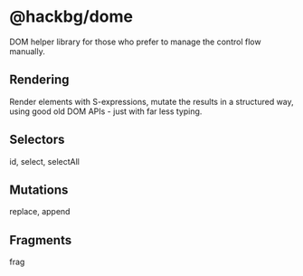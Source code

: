 # @hackbg/dome

DOM helper library for those who prefer to manage the control flow manually.

## Rendering

Render elements with S-expressions, mutate the results in a structured way,
using good old DOM APIs - just with far less typing.

## Selectors

id, select, selectAll

## Mutations

replace, append

## Fragments

frag
